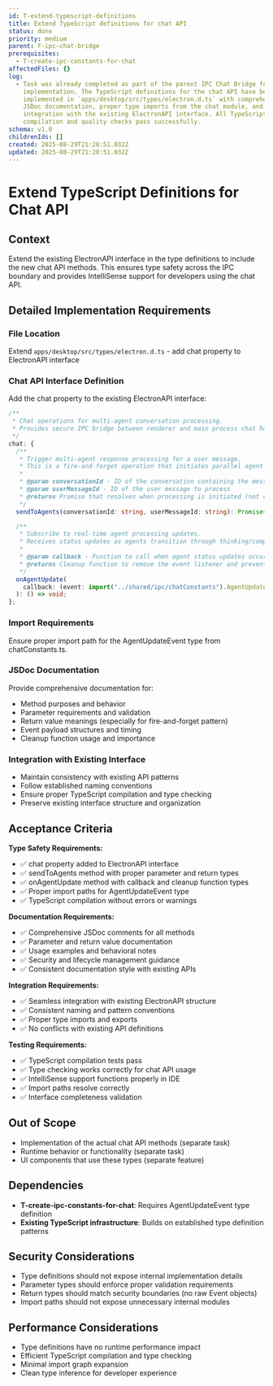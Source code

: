 ```yaml
---
id: T-extend-typescript-definitions
title: Extend TypeScript definitions for chat API
status: done
priority: medium
parent: F-ipc-chat-bridge
prerequisites:
  - T-create-ipc-constants-for-chat
affectedFiles: {}
log:
  - Task was already completed as part of the parent IPC Chat Bridge feature
    implementation. The TypeScript definitions for the chat API have been fully
    implemented in `apps/desktop/src/types/electron.d.ts` with comprehensive
    JSDoc documentation, proper type imports from the chat module, and seamless
    integration with the existing ElectronAPI interface. All TypeScript
    compilation and quality checks pass successfully.
schema: v1.0
childrenIds: []
created: 2025-08-29T21:28:51.032Z
updated: 2025-08-29T21:28:51.032Z
---
```


# Extend TypeScript Definitions for Chat API

## Context

Extend the existing ElectronAPI interface in the type definitions to include the new chat API methods. This ensures type safety across the IPC boundary and provides IntelliSense support for developers using the chat API.

## Detailed Implementation Requirements

### File Location

Extend `apps/desktop/src/types/electron.d.ts` - add chat property to ElectronAPI interface

### Chat API Interface Definition

Add the chat property to the existing ElectronAPI interface:

```typescript
/**
 * Chat operations for multi-agent conversation processing.
 * Provides secure IPC bridge between renderer and main process chat handlers.
 */
chat: {
  /**
   * Trigger multi-agent response processing for a user message.
   * This is a fire-and-forget operation that initiates parallel agent processing.
   *
   * @param conversationId - ID of the conversation containing the message
   * @param userMessageId - ID of the user message to process
   * @returns Promise that resolves when processing is initiated (not completed)
   */
  sendToAgents(conversationId: string, userMessageId: string): Promise<void>;

  /**
   * Subscribe to real-time agent processing updates.
   * Receives status updates as agents transition through thinking/complete/error states.
   *
   * @param callback - Function to call when agent status updates occur
   * @returns Cleanup function to remove the event listener and prevent memory leaks
   */
  onAgentUpdate(
    callback: (event: import("../shared/ipc/chatConstants").AgentUpdateEvent) => void
  ): () => void;
};
```

### Import Requirements

Ensure proper import path for the AgentUpdateEvent type from chatConstants.ts.

### JSDoc Documentation

Provide comprehensive documentation for:

- Method purposes and behavior
- Parameter requirements and validation
- Return value meanings (especially for fire-and-forget pattern)
- Event payload structures and timing
- Cleanup function usage and importance

### Integration with Existing Interface

- Maintain consistency with existing API patterns
- Follow established naming conventions
- Ensure proper TypeScript compilation and type checking
- Preserve existing interface structure and organization

## Acceptance Criteria

**Type Safety Requirements:**

- ✅ chat property added to ElectronAPI interface
- ✅ sendToAgents method with proper parameter and return types
- ✅ onAgentUpdate method with callback and cleanup function types
- ✅ Proper import paths for AgentUpdateEvent type
- ✅ TypeScript compilation without errors or warnings

**Documentation Requirements:**

- ✅ Comprehensive JSDoc comments for all methods
- ✅ Parameter and return value documentation
- ✅ Usage examples and behavioral notes
- ✅ Security and lifecycle management guidance
- ✅ Consistent documentation style with existing APIs

**Integration Requirements:**

- ✅ Seamless integration with existing ElectronAPI structure
- ✅ Consistent naming and pattern conventions
- ✅ Proper type imports and exports
- ✅ No conflicts with existing API definitions

**Testing Requirements:**

- ✅ TypeScript compilation tests pass
- ✅ Type checking works correctly for chat API usage
- ✅ IntelliSense support functions properly in IDE
- ✅ Import paths resolve correctly
- ✅ Interface completeness validation

## Out of Scope

- Implementation of the actual chat API methods (separate task)
- Runtime behavior or functionality (separate task)
- UI components that use these types (separate feature)

## Dependencies

- **T-create-ipc-constants-for-chat**: Requires AgentUpdateEvent type definition
- **Existing TypeScript infrastructure**: Builds on established type definition patterns

## Security Considerations

- Type definitions should not expose internal implementation details
- Parameter types should enforce proper validation requirements
- Return types should match security boundaries (no raw Event objects)
- Import paths should not expose unnecessary internal modules

## Performance Considerations

- Type definitions have no runtime performance impact
- Efficient TypeScript compilation and type checking
- Minimal import graph expansion
- Clean type inference for developer experience
